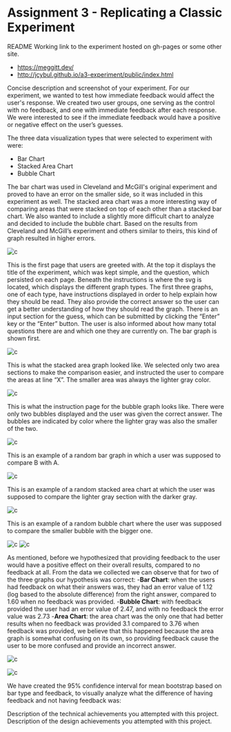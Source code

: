 Assignment 3 - Replicating a Classic Experiment  
===
README
Working link to the experiment hosted on gh-pages or some other site.
* https://meggitt.dev/ 
* http://jcybul.github.io/a3-experiment/public/index.html

Concise description and screenshot of your experiment.
For our experiment, we wanted to test how immediate feedback would affect the user's response. We created two user groups, one serving as the control with no feedback, and one with immediate feedback after each response. We were interested to see if the immediate feedback would have a positive or negative effect on the user’s guesses. 

The three data visualization types that were selected to experiment with were:

- Bar Chart
- Stacked Area Chart
- Bubble Chart


The bar chart was used in Cleveland and McGill's original experiment and proved to have an error on the smaller side, so it was included in this experiment as well. The stacked area chart was a more interesting way of comparing areas that were stacked on top of each other than a stacked bar chart. We also wanted to include a slightly more difficult chart to analyze and decided to include the bubble chart. Based on the results from Cleveland and McGill’s experiment and others similar to theirs, this kind of graph resulted in higher errors. 


![c](img/p1.png)

This is the first page that users are greeted with. At the top it displays the title of the experiment, which was kept simple, and the question, which persisted on each page. Beneath the instructions is where the svg is located, which displays the different graph types. The first three graphs, one of each type, have instructions displayed in order to help explain how they should be read. They also provide the correct answer so the user can get a better understanding of how they should read the graph. There is an input section for the guess, which can be submitted by clicking the “Enter” key or the “Enter” button. The user is also informed about how many total questions there are and which one they are currently on. The bar graph is shown first. 

![c](img/p2.png)

This is what the stacked area graph looked like. We selected only two area sections to make the comparison easier, and instructed the user to compare the areas at line “X”. The smaller area was always the lighter gray color. 


![c](img/p3.png)

This is what the instruction page for the bubble graph looks like. There were only two bubbles displayed and the user was given the correct answer. The bubbles are indicated by color where the lighter gray was also the smaller of the two. 

![c](img/p4.png)

This is an example of a random bar graph in which a user was supposed to compare B with A. 

![c](img/p5.png)

This is an example of a random stacked area chart at which the user was supposed to compare the lighter gray section with the darker gray. 

![c](img/p6.png)

This is an example of a random bubble chart where the user was supposed to compare the smaller bubble with the bigger one.


![c](img/correcy_ans.PNG)
![c](img/wrong_answer.png)

As mentioned, before we hypothesized that providing feedback to the user would have a positive effect on their overall results, compared to no feedback at all. From the data we collected we can observe that for two of the three graphs our hypothesis was correct:
-**Bar Chart**: when the users had feedback on what their answers was, they had an error value of 1.12 (log based to the absolute difference) from the right answer, compared to 1.60 when no feedback was provided. 
-**Bubble Chart**: with feedback provided the user had an error value of 2.47, and with no feedback the error value was 2.73
-**Area Chart**: the area chart was the only one that had better results when no feedback was provided 3.1 compared to 3.76 when feedback was provided, we believe that this happened because the area graph is somewhat confusing on its own, so providing feedback cause the user to be more confused and provide an incorrect answer. 

![c](confidence_intervals.png)

![c](confidence_intervals_box.png)

We have created the 95% confidence interval for mean bootstrap based on bar type and feedback, to visually analyze what the difference of having feedback and not having feedback	was: 

Description of the technical achievements you attempted with this project.
Description of the design achievements you attempted with this project.



